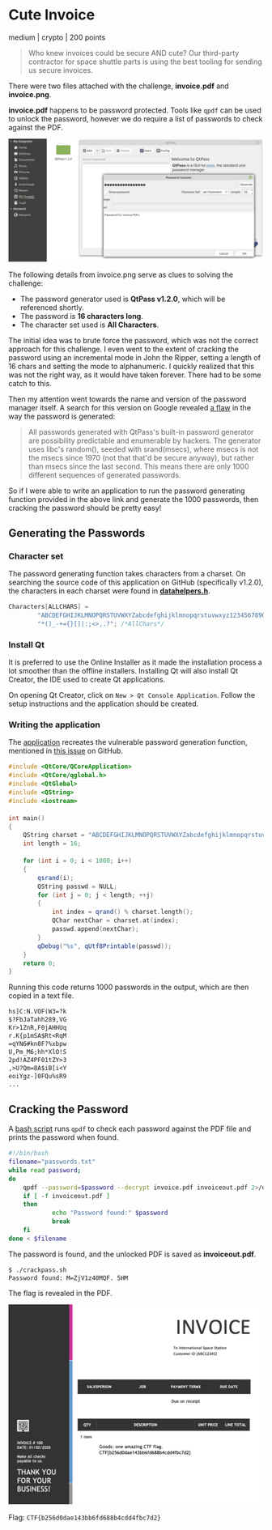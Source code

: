 # Cute Invoice
medium | crypto | 200 points

>Who knew invoices could be secure AND cute? Our third-party contractor for space shuttle parts is using the best tooling for sending us secure invoices.

There were two files attached with the challenge, **invoice.pdf** and **invoice.png**.

**invoice.pdf** happens to be password protected. Tools like `qpdf` can be used to unlock the password, however we do require a list of passwords to check against the PDF.

![](images/invoice.png)

The following details from invoice.png serve as clues to solving the challenge:
- The password generator used is **QtPass v1.2.0**, which will be referenced shortly.
- The password is **16 characters long**.
- The character set used is **All Characters**.

The initial idea was to brute force the password, which was not the correct approach for this challenge. I even went to the extent of cracking the password using an incremental mode in John the Ripper, setting a length of 16 chars and setting the mode to alphanumeric. I quickly realized that this was not the right way, as it would have taken forever. There had to be some catch to this.

Then my attention went towards the name and version of the password manager itself. A search for this version on Google revealed [a flaw](https://github.com/IJHack/QtPass/releases/tag/v1.2.1) in the way the password is generated:

>All passwords generated with QtPass's built-in password generator are possibility predictable and enumerable by hackers. The generator uses libc's random(), seeded with srand(msecs), where msecs is not the msecs since 1970 (not that that'd be secure anyway), but rather than msecs since the last second. This means there are only 1000 different sequences of generated passwords.

So if I were able to write an application to run the password generating function provided in the above link and generate the 1000 passwords, then cracking the password should be pretty easy!

## Generating the Passwords

### Character set
The password generating function takes characters from a charset. On searching the source code of this application on GitHub (specifically v1.2.0), the characters in each charset were found in [**datahelpers.h**](https://github.com/IJHack/QtPass/blob/v1.2.0/src/datahelpers.h).

```c++
Characters[ALLCHARS] =
        "ABCDEFGHIJKLMNOPQRSTUVWXYZabcdefghijklmnopqrstuvwxyz1234567890~!@#$%^&"
        "*()_-+={}[]|:;<>,.?"; /*AllChars*/
```

### Install Qt 
It is preferred to use the Online Installer as it made the installation process a lot smoother than the offline installers. Installing Qt will also install Qt Creator, the IDE used to create Qt applications. 

On opening Qt Creator, click on `New > Qt Console Application`. Follow the setup instructions and the application should be created.

### Writing the application

The [application](/src/genpass.cpp) recreates the vulnerable password generation function, mentioned in [this issue](https://github.com/IJHack/QtPass/issues/338) on GitHub.

```c++
#include <QtCore/QCoreApplication>
#include <QtCore/qglobal.h>
#include <QtGlobal>
#include <QString>
#include <iostream>

int main()
{
    QString charset = "ABCDEFGHIJKLMNOPQRSTUVWXYZabcdefghijklmnopqrstuvwxyz1234567890~!@#$%^&*()_-+={}[]|:;<>,.?";
    int length = 16;

    for (int i = 0; i < 1000; i++)
    {
        qsrand(i);
        QString passwd = NULL;
        for (int j = 0; j < length; ++j)
        {
            int index = qrand() % charset.length();
            QChar nextChar = charset.at(index);
            passwd.append(nextChar);
        }
        qDebug("%s", qUtf8Printable(passwd));
    }
    return 0;
}
```

Running this code returns 1000 passwords in the output, which are then copied in a text file.

```
hs]C:N.VOF(W3=?k
$?FbJaTahh289,VG
Kr>1ZnR,F0jAHHUq
r.K{p1mSA$Rt<RqM
=qYN6#kn0F?%xbpw
U,Pm_M6;hh*XlO!S
2pd!AZ4PF01tZY>3
,>U?Qm=8A$iB[i<Y
eoiYgz-]0FQu%sR9
...
```

## Cracking the Password

A [bash script](https://github.com/piyagehi/CTF-Writeups/blob/main/2021-Space-Race/src/crackpass.sh) runs `qpdf` to check each password against the PDF file and prints the password when found.

```bash
#!/bin/bash
filename="passwords.txt"
while read password;
do
    qpdf --password=$password --decrypt invoice.pdf invoiceout.pdf 2>/dev/null 
    if [ -f invoiceout.pdf ]
    then
            echo "Password found:" $password
            break
    fi
done < $filename
```

The password is found, and the unlocked PDF is saved as **invoiceout.pdf**. 

```
$ ./crackpass.sh
Password found: M=ZjV1z40MQF. 5HM
```

The flag is revealed in the PDF.

![](images/invoiceout.png)

Flag: `CTF{b256d0dae143bb6fd688b4cdd4fbc7d2}`